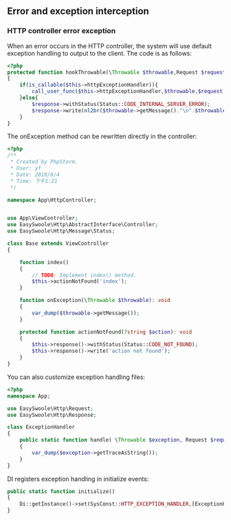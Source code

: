 ## Error and exception interception

### HTTP controller error exception

When an error occurs in the HTTP controller, the system will use default exception handling to output to the client. The code is as follows:

```php
<?php
protected function hookThrowable(\Throwable $throwable,Request $request,Response $response)
{
    if(is_callable($this->httpExceptionHandler)){
        call_user_func($this->httpExceptionHandler,$throwable,$request,$response);
    }else{
        $response->withStatus(Status::CODE_INTERNAL_SERVER_ERROR);
        $response->write(nl2br($throwable->getMessage()."\n".$throwable->getTraceAsString()));
    }
}
```
The onException method can be rewritten directly in the controller:

```php
<?php
/**
 * Created by PhpStorm.
 * User: yf
 * Date: 2018/8/4
 * Time: 下午1:21
 */

namespace App\HttpController;


use App\ViewController;
use EasySwoole\Http\AbstractInterface\Controller;
use EasySwoole\Http\Message\Status;

class Base extends ViewController
{

    function index()
    {
        // TODO: Implement index() method.
        $this->actionNotFound('index');
    }

    function onException(\Throwable $throwable): void
    {
        var_dump($throwable->getMessage());
    }

    protected function actionNotFound(?string $action): void
    {
        $this->response()->withStatus(Status::CODE_NOT_FOUND);
        $this->response()->write('action not found');
    }
}

```

You can also customize exception handling files:
```php
<?php
namespace App;

use EasySwoole\Http\Request;
use EasySwoole\Http\Response;

class ExceptionHandler
{
    public static function handle( \Throwable $exception, Request $request, Response $response )
    {
        var_dump($exception->getTraceAsString());
    }
}
```
DI registers exception handling in initialize events:

````php
public static function initialize()
{
    Di::getInstance()->set(SysConst::HTTP_EXCEPTION_HANDLER,[ExceptionHandler::class,'handle']);
}

````